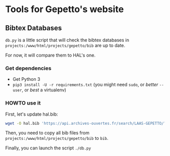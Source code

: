 # Tools for Gepetto's website

## Bibtex Databases

`db.py` is a little script that will check the bibtex databases in `projects:/www/html/projects/gepetto/bib` are up
to date.

For now, it will compare them to HAL's one.

### Get dependencies

- Get Python 3
- `pip3 install -U -r requirements.txt` (you might need `sudo`, or *better* `--user`, or *best* a virtualenv)

### HOWTO use it

First, let's update hal.bib:

```bash
wget -O hal.bib 'https://api.archives-ouvertes.fr/search/LAAS-GEPETTO/?omitHeader=true&wt=bibtex&q=*&sort=submittedDate_tdate+desc&fq=collCode_s%3ALAAS-GEPETTO&defType=edismax&rows=200'
```

Then, you need to copy all bib files from `projects:/www/html/projects/gepetto/bib` to `bib`.

Finally, you can launch the script `./db.py`
